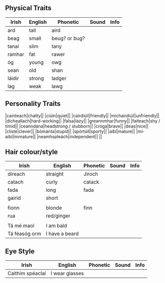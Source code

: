 ## Physical Traits

|Irish|English|Phonetic|Sound|Info|
|------|-------|--------|-----|----|
|ard|tall|aird||
|beag|small|beug? or bug?||
|tanaí|slim|tany||
|ramhar|fat|rawer||
|óg|young|owg||
|sean|old|shan||
|láidir|strong|ladger||
|lag|weak|lawg||

## Personality Traits

|cainteach|chatty||
|ciúin|quiet||
|cairdiúil|friendly||
|míchairdiúil|unfriendly||
|dícheallach|hard-working||
|falsa|lazy||
|greannmhar|funny||
|faiteach|shy / timid||
|ceanndána|headstrong / stubborn||
|cróga|brave||
|deas|nice||
|cliste|clever||
|bómánta|stupid||
|spórtúil|sporty||
|aibí|mature||
|mí-aibí|immature||
|neamhspleách|independent||
||

## Hair colour/style

|Irish|English|Phonetic|Sound|Info|
|------|-------|--------|-----|----|
|díreach|straight|Jiroch
|catach|curly|catack
|fada|long|fada
|gairid|short
||
|fionn|blonde|finn
|rua|red/ginger
||
|Tá mé maol|I am bald
|Tá féasóg orm|I have a beard


## Eye Style

|Irish|English|Phonetic|Sound|Info|
|------|-------|--------|-----|----|
|Caithim spéaclaí|I wear glasses